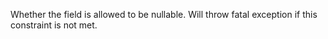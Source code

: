 Whether the field is allowed to be nullable. Will throw fatal exception if this constraint is not met.